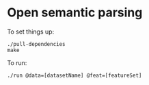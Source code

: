 # Open semantic parsing

To set things up:

    ./pull-dependencies
    make

To run:

    ./run @data=[datasetName] @feat=[featureSet]
